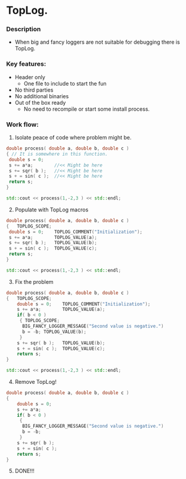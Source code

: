 # TopLog.

### Description
 - When big and fancy loggers are not suitable for debugging there is TopLog.

### Key features:
- Header only
  - One file to include to start the fun
- No third parties
- No additional binaries
- Out of the box ready
  - No need to recompile or start some install process.


### Work flow:

1. Isolate peace of code where problem might be.

```c++
double process( double a, double b, double c )
{ // It is somewhere in this function.
 double s = 0;
 s += a*a;        //<< Might be here
 s += sqr( b );   //<< Might be here
 s + = sin( c );  //<< Might be here
 return s;
}

std::cout << process(1,-2,3 ) << std::endl;
```


2. Populate with TopLog macros
```c++
double process( double a, double b, double c )
{   TOPLOG_SCOPE;
 double s = 0;    TOPLOG_COMMENT("Initialization");
 s += a*a;        TOPLOG_VALUE(a);
 s += sqr( b );   TOPLOG_VALUE(b);
 s + = sin( c );  TOPLOG_VALUE(c);
 return s;
}

std::cout << process(1,-2,3 ) << std::endl;
```


3. Fix the problem
```c++
double process( double a, double b, double c )
{   TOPLOG_SCOPE;
    double s = 0;    TOPLOG_COMMENT("Initialization");
    s += a*a;        TOPLOG_VALUE(a);
    if( b < 0 )
     { TOPLOG_SCOPE;
      BIG_FANCY_LOGGER_MESSAGE("Second value is negative.")
      b = -b; TOPLOG_VALUE(b);
     }
    s += sqr( b );   TOPLOG_VALUE(b);
    s + = sin( c );  TOPLOG_VALUE(c);
    return s;
}

std::cout << process(1,-2,3 ) << std::endl;
```


4. Remove TopLog!
```c++
double process( double a, double b, double c )
{
    double s = 0;
    s += a*a;
    if( b < 0 )
     {
      BIG_FANCY_LOGGER_MESSAGE("Second value is negative.")
      b = -b;
     }
    s += sqr( b );
    s + = sin( c );
    return s;
}
```

5. DONE!!!
